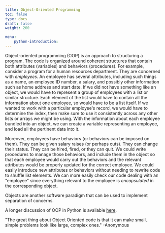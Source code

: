 ```yaml
---
title: Object-Oriented Programming
toc: false
type: docs
draft: false
weight: 200

menu:
    python-introduction:
---
```


Object-oriented programming (OOP) is an approach to structuring a program.  The code is organized around coherent structures that contain both attributes (variables) and behaviors (procedures).  For example, consider a program for a human resources department.  They are concerned with _employees_.  An employee has several attributes, including such things as a name, an employee ID number, a salary, and possibly other information such as home address and start date.  If we did not have something like an object, we would have to represent a group of employees with a list or similar structure.  Each element of the list would have to contain all the information about one employee, so would have to be a list itself.  If we wanted to work with a particular employee's record, we would have to determine the index, then make sure to use it consistently across any other lists or arrays we might be using.  With the information about each employee bundled into an object, we can create a variable representing an employee, and load all the pertinent data into it.  

Moreover, employees have behaviors (or behaviors can be imposed on them).  They can be given salary raises (or perhaps cuts).  They can change their status.  They can be hired, fired, or they can quit.  We could write procedures to manage those behaviors, and include them in the object so that each employee would carry out the behaviors and the relevant attributes would be properly updated for the correct employee.  We could easily introduce new attributes or behaviors without needing to rewrite code to shuffle list elements.  We can more easily check our code dealing with an "employee" since everything relevant to the employee is _encapsulated_ in the corresponding object.

Objects are another software paradigm that can be used to implement separation of concerns.

A longer discussion of OOP in Python is available [here](https://www.python-course.eu/python3_object_oriented_programming.php).

"The great thing about Object Oriented code is that it can make small,
simple problems look like large, complex ones."
-Anonymous

